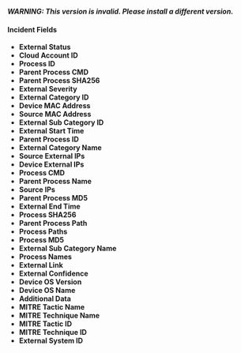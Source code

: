 ***WARNING: This version is invalid. Please install a different version.***

#### Incident Fields
- **External Status**
- **Cloud Account ID**
- **Process ID**
- **Parent Process CMD**
- **Parent Process SHA256**
- **External Severity**
- **External Category ID**
- **Device MAC Address**
- **Source MAC Address**
- **External Sub Category ID**
- **External Start Time**
- **Parent Process ID**
- **External Category Name**
- **Source External IPs**
- **Device External IPs**
- **Process CMD**
- **Parent Process Name**
- **Source IPs**
- **Parent Process MD5**
- **External End Time**
- **Process SHA256**
- **Parent Process Path**
- **Process Paths**
- **Process MD5**
- **External Sub Category Name**
- **Process Names**
- **External Link**
- **External Confidence**
- **Device OS Version**
- **Device OS Name**
- **Additional Data**
- **MITRE Tactic Name**
- **MITRE Technique Name**
- **MITRE Tactic ID**
- **MITRE Technique ID**
- **External System ID**